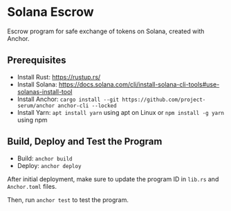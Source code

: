 # Solana Escrow

Escrow program for safe exchange of tokens on Solana, created with Anchor.

## Prerequisites

- Install Rust: https://rustup.rs/
- Install Solana: https://docs.solana.com/cli/install-solana-cli-tools#use-solanas-install-tool
- Install Anchor: `cargo install --git https://github.com/project-serum/anchor anchor-cli --locked`
- Install Yarn: `apt install yarn` using apt on Linux or `npm install -g yarn` using npm

## Build, Deploy and Test the Program

- Build: `anchor build`
- Deploy: `anchor deploy`

After initial deployment, make sure to update the program ID in `lib.rs` and `Anchor.toml` files.

Then, run `anchor test` to test the program.

